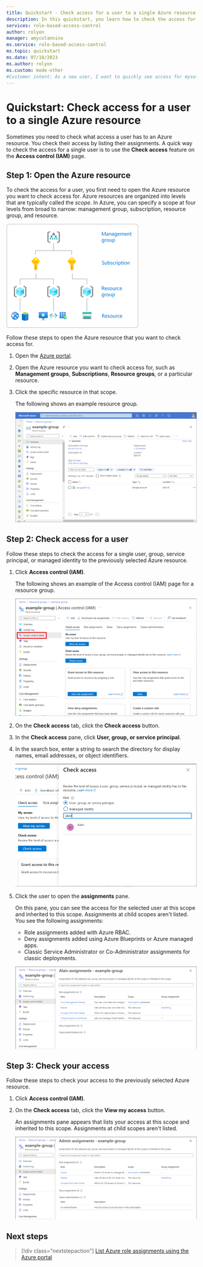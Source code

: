 ```yaml
---
title: Quickstart - Check access for a user to a single Azure resource - Azure RBAC
description: In this quickstart, you learn how to check the access for yourself or another user to an Azure resource using the Azure portal and Azure role-based access control (Azure RBAC).
services: role-based-access-control
author: rolyon
manager: amycolannino
ms.service: role-based-access-control
ms.topic: quickstart
ms.date: 07/18/2023
ms.author: rolyon
ms.custom: mode-other
#Customer intent: As a new user, I want to quickly see access for myself, user, group, or application, to make sure they have the appropriate permissions.
---
```


# Quickstart: Check access for a user to a single Azure resource

Sometimes you need to check what access a user has to an Azure resource. You check their access by listing their assignments. A quick way to check the access for a single user is to use the **Check access** feature on the **Access control (IAM)** page.

## Step 1: Open the Azure resource

To check the access for a user, you first need to open the Azure resource you want to check access for. Azure resources are organized into levels that are typically called the *scope*. In Azure, you can specify a scope at four levels from broad to narrow: management group, subscription, resource group, and resource.

![Diagram that shows scope levels for Azure RBAC.](../../includes/role-based-access-control/media/scope-levels.png)

Follow these steps to open the Azure resource that you want to check access for.

1. Open the [Azure portal](https://portal.azure.com).

1. Open the Azure resource you want to check access for, such as **Management groups**, **Subscriptions**, **Resource groups**, or a particular resource.

1. Click the specific resource in that scope.

    The following shows an example resource group.

    ![Screenshot of resource group overview.](./media/shared/rg-overview.png)

## Step 2: Check access for a user

Follow these steps to check the access for a single user, group, service principal, or managed identity to the previously selected Azure resource.

1. Click **Access control (IAM)**.

    The following shows an example of the Access control (IAM) page for a resource group.

    ![Screenshot of resource group access control and Check access tab.](./media/shared/rg-access-control.png)

1. On the **Check access** tab, click the **Check access** button.

1. In the **Check access** pane, click **User, group, or service principal**.

1. In the search box, enter a string to search the directory for display names, email addresses, or object identifiers.

    ![Screenshot of Check access select list.](./media/shared/rg-check-access-select.png)

1. Click the user to open the **assignments** pane.

    On this pane, you can see the access for the selected user at this scope and inherited to this scope. Assignments at child scopes aren't listed. You see the following assignments:

    - Role assignments added with Azure RBAC.
    - Deny assignments added using Azure Blueprints or Azure managed apps.
    - Classic Service Administrator or Co-Administrator assignments for classic deployments. 

    ![Screenshot of role and deny assignments pane for a user.](./media/shared/rg-check-access-assignments-user.png)

## Step 3: Check your access

Follow these steps to check your access to the previously selected Azure resource.

1. Click **Access control (IAM)**.

1. On the **Check access** tab, click the **View my access** button.

    An assignments pane appears that lists your access at this scope and inherited to this scope. Assignments at child scopes aren't listed.

    ![Screenshot of role and deny assignments pane.](./media/check-access/rg-check-access-assignments.png)

## Next steps

> [!div class="nextstepaction"]
> [List Azure role assignments using the Azure portal](role-assignments-list-portal.yml)

